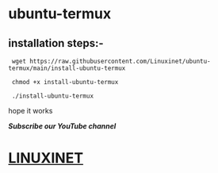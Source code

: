 # ubuntu-termux

## installation steps:-

```
 wget https://raw.githubusercontent.com/Linuxinet/ubuntu-termux/main/install-ubuntu-termux
 
 chmod +x install-ubuntu-termux
 
 ./install-ubuntu-termux
 ```
 hope it works
 
 ***Subscribe our YouTube channel***
 # [LINUXINET](https://youtube.com/linuxinetyt/)


